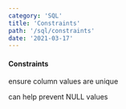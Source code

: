 ```yaml
---
category: 'SQL'
title: 'Constraints'
path: '/sql/constraints'
date: '2021-03-17'
---
```


#### Constraints

ensure column values are unique

can help prevent NULL values
